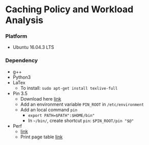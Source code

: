 # Caching Policy and Workload Analysis
### Platform
+ Ubuntu 16.04.3 LTS
### Dependency
+ g++
+ Python3
+ LaTex
    + To install: `sudo apt-get install texlive-full`
+ Pin 3.5
    + Download here [link](https://software.intel.com/en-us/articles/pin-a-binary-instrumentation-tool-downloads)
    + Add an environment variable `PIN_ROOT` in `/etc/environment`
    + Add an local command `pin`
        + `export PATH=$PATH":$HOME/bin"`
        + In `~/bin/`, create shortcut `pin`: `$PIN_ROOT/pin "$@"`
+ Perf
    + [link](http://www.brendangregg.com/perf.html)
    + Print page table [link](https://stackoverflow.com/questions/20069620/print-kernels-page-table-entries)
